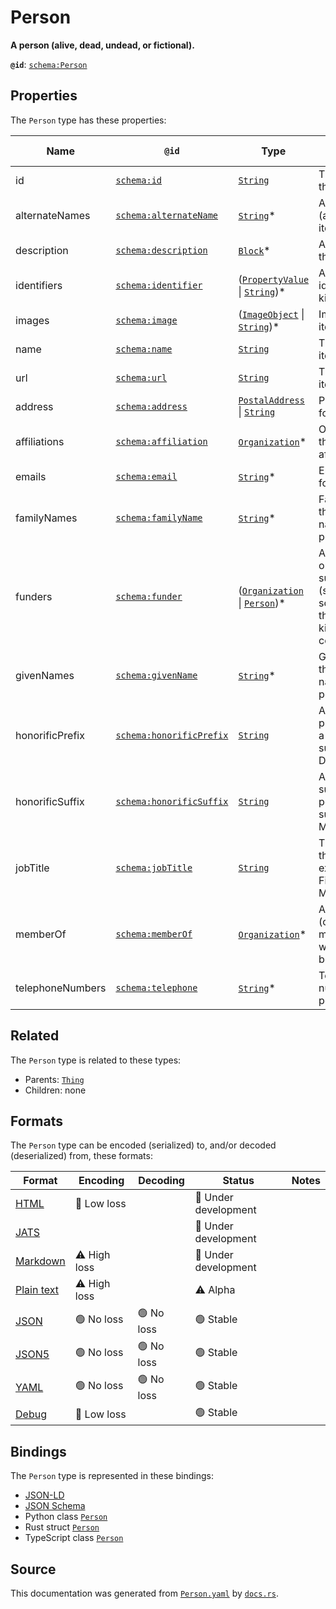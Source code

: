 # Person

**A person (alive, dead, undead, or fictional).**

**`@id`**: [`schema:Person`](https://schema.org/Person)

## Properties

The `Person` type has these properties:

| Name             | `@id`                                                          | Type                                                                                                                                                                                                                 | Description                                                                                               | Inherited from                                                                                   |
| ---------------- | -------------------------------------------------------------- | -------------------------------------------------------------------------------------------------------------------------------------------------------------------------------------------------------------------- | --------------------------------------------------------------------------------------------------------- | ------------------------------------------------------------------------------------------------ |
| id               | [`schema:id`](https://schema.org/id)                           | [`String`](https://github.com/stencila/stencila/blob/main/docs/reference/schema/data/string.md)                                                                                                                      | The identifier for this item.                                                                             | [`Entity`](https://github.com/stencila/stencila/blob/main/docs/reference/schema/other/entity.md) |
| alternateNames   | [`schema:alternateName`](https://schema.org/alternateName)     | [`String`](https://github.com/stencila/stencila/blob/main/docs/reference/schema/data/string.md)*                                                                                                                     | Alternate names (aliases) for the item.                                                                   | [`Thing`](https://github.com/stencila/stencila/blob/main/docs/reference/schema/other/thing.md)   |
| description      | [`schema:description`](https://schema.org/description)         | [`Block`](https://github.com/stencila/stencila/blob/main/docs/reference/schema/prose/block.md)*                                                                                                                      | A description of the item.                                                                                | [`Thing`](https://github.com/stencila/stencila/blob/main/docs/reference/schema/other/thing.md)   |
| identifiers      | [`schema:identifier`](https://schema.org/identifier)           | ([`PropertyValue`](https://github.com/stencila/stencila/blob/main/docs/reference/schema/other/property-value.md) \| [`String`](https://github.com/stencila/stencila/blob/main/docs/reference/schema/data/string.md))* | Any kind of identifier for any kind of Thing.                                                             | [`Thing`](https://github.com/stencila/stencila/blob/main/docs/reference/schema/other/thing.md)   |
| images           | [`schema:image`](https://schema.org/image)                     | ([`ImageObject`](https://github.com/stencila/stencila/blob/main/docs/reference/schema/works/image-object.md) \| [`String`](https://github.com/stencila/stencila/blob/main/docs/reference/schema/data/string.md))*    | Images of the item.                                                                                       | [`Thing`](https://github.com/stencila/stencila/blob/main/docs/reference/schema/other/thing.md)   |
| name             | [`schema:name`](https://schema.org/name)                       | [`String`](https://github.com/stencila/stencila/blob/main/docs/reference/schema/data/string.md)                                                                                                                      | The name of the item.                                                                                     | [`Thing`](https://github.com/stencila/stencila/blob/main/docs/reference/schema/other/thing.md)   |
| url              | [`schema:url`](https://schema.org/url)                         | [`String`](https://github.com/stencila/stencila/blob/main/docs/reference/schema/data/string.md)                                                                                                                      | The URL of the item.                                                                                      | [`Thing`](https://github.com/stencila/stencila/blob/main/docs/reference/schema/other/thing.md)   |
| address          | [`schema:address`](https://schema.org/address)                 | [`PostalAddress`](https://github.com/stencila/stencila/blob/main/docs/reference/schema/other/postal-address.md) \| [`String`](https://github.com/stencila/stencila/blob/main/docs/reference/schema/data/string.md)   | Postal address for the person.                                                                            | -                                                                                                |
| affiliations     | [`schema:affiliation`](https://schema.org/affiliation)         | [`Organization`](https://github.com/stencila/stencila/blob/main/docs/reference/schema/other/organization.md)*                                                                                                        | Organizations that the person is affiliated with.                                                         | -                                                                                                |
| emails           | [`schema:email`](https://schema.org/email)                     | [`String`](https://github.com/stencila/stencila/blob/main/docs/reference/schema/data/string.md)*                                                                                                                     | Email addresses for the person.                                                                           | -                                                                                                |
| familyNames      | [`schema:familyName`](https://schema.org/familyName)           | [`String`](https://github.com/stencila/stencila/blob/main/docs/reference/schema/data/string.md)*                                                                                                                     | Family name. In the U.S., the last name of a person.                                                      | -                                                                                                |
| funders          | [`schema:funder`](https://schema.org/funder)                   | ([`Organization`](https://github.com/stencila/stencila/blob/main/docs/reference/schema/other/organization.md) \| [`Person`](https://github.com/stencila/stencila/blob/main/docs/reference/schema/other/person.md))*  | A person or organization that supports (sponsors) something through some kind of financial contribution.  | -                                                                                                |
| givenNames       | [`schema:givenName`](https://schema.org/givenName)             | [`String`](https://github.com/stencila/stencila/blob/main/docs/reference/schema/data/string.md)*                                                                                                                     | Given name. In the U.S., the first name of a person.                                                      | -                                                                                                |
| honorificPrefix  | [`schema:honorificPrefix`](https://schema.org/honorificPrefix) | [`String`](https://github.com/stencila/stencila/blob/main/docs/reference/schema/data/string.md)                                                                                                                      | An honorific prefix preceding a person's name such as Dr/Mrs/Mr.                                          | -                                                                                                |
| honorificSuffix  | [`schema:honorificSuffix`](https://schema.org/honorificSuffix) | [`String`](https://github.com/stencila/stencila/blob/main/docs/reference/schema/data/string.md)                                                                                                                      | An honorific suffix after a person's name such as MD/PhD/MSCSW.                                           | -                                                                                                |
| jobTitle         | [`schema:jobTitle`](https://schema.org/jobTitle)               | [`String`](https://github.com/stencila/stencila/blob/main/docs/reference/schema/data/string.md)                                                                                                                      | The job title of the person (for example, Financial Manager).                                             | -                                                                                                |
| memberOf         | [`schema:memberOf`](https://schema.org/memberOf)               | [`Organization`](https://github.com/stencila/stencila/blob/main/docs/reference/schema/other/organization.md)*                                                                                                        | An organization (or program membership) to which this person belongs.                                     | -                                                                                                |
| telephoneNumbers | [`schema:telephone`](https://schema.org/telephone)             | [`String`](https://github.com/stencila/stencila/blob/main/docs/reference/schema/data/string.md)*                                                                                                                     | Telephone numbers for the person.                                                                         | -                                                                                                |

## Related

The `Person` type is related to these types:

- Parents: [`Thing`](https://github.com/stencila/stencila/blob/main/docs/reference/schema/other/thing.md)
- Children: none

## Formats

The `Person` type can be encoded (serialized) to, and/or decoded (deserialized) from, these formats:

| Format                                                                                        | Encoding         | Decoding     | Status                 | Notes |
| --------------------------------------------------------------------------------------------- | ---------------- | ------------ | ---------------------- | ----- |
| [HTML](https://github.com/stencila/stencila/blob/main/docs/reference/formats/html.md)         | 🔷 Low loss       |              | 🚧 Under development    |       |
| [JATS](https://github.com/stencila/stencila/blob/main/docs/reference/formats/jats.md)         |                  |              | 🚧 Under development    |       |
| [Markdown](https://github.com/stencila/stencila/blob/main/docs/reference/formats/markdown.md) | ⚠️ High loss     |              | 🚧 Under development    |       |
| [Plain text](https://github.com/stencila/stencila/blob/main/docs/reference/formats/text.md)   | ⚠️ High loss     |              | ⚠️ Alpha               |       |
| [JSON](https://github.com/stencila/stencila/blob/main/docs/reference/formats/json.md)         | 🟢 No loss        | 🟢 No loss    | 🟢 Stable               |       |
| [JSON5](https://github.com/stencila/stencila/blob/main/docs/reference/formats/json5.md)       | 🟢 No loss        | 🟢 No loss    | 🟢 Stable               |       |
| [YAML](https://github.com/stencila/stencila/blob/main/docs/reference/formats/yaml.md)         | 🟢 No loss        | 🟢 No loss    | 🟢 Stable               |       |
| [Debug](https://github.com/stencila/stencila/blob/main/docs/reference/formats/debug.md)       | 🔷 Low loss       |              | 🟢 Stable               |       |

## Bindings

The `Person` type is represented in these bindings:

- [JSON-LD](https://stencila.dev/Person.jsonld)
- [JSON Schema](https://stencila.dev/Person.schema.json)
- Python class [`Person`](https://github.com/stencila/stencila/blob/main/python/python/stencila/types/person.py)
- Rust struct [`Person`](https://github.com/stencila/stencila/blob/main/rust/schema/src/types/person.rs)
- TypeScript class [`Person`](https://github.com/stencila/stencila/blob/main/typescript/src/types/Person.ts)

## Source

This documentation was generated from [`Person.yaml`](https://github.com/stencila/stencila/blob/main/schema/Person.yaml) by [`docs.rs`](https://github.com/stencila/stencila/blob/main/rust/schema-gen/src/docs.rs).